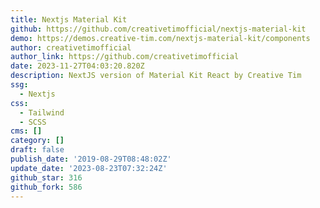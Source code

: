 ```yaml
---
title: Nextjs Material Kit
github: https://github.com/creativetimofficial/nextjs-material-kit
demo: https://demos.creative-tim.com/nextjs-material-kit/components
author: creativetimofficial
author_link: https://github.com/creativetimofficial
date: 2023-11-27T04:03:20.820Z
description: NextJS version of Material Kit React by Creative Tim
ssg:
  - Nextjs
css:
  - Tailwind
  - SCSS
cms: []
category: []
draft: false
publish_date: '2019-08-29T08:48:02Z'
update_date: '2023-08-23T07:32:24Z'
github_star: 316
github_fork: 586
---
```

